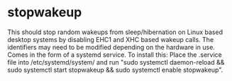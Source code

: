 # stopwakeup 

This should stop random wakeups from sleep/hibernation on Linux based desktop systems by disabling EHC1 and XHC based wakeup calls. The identifiers may need to be modified depending on the hardware in use. Comes in the form of a systemd service. To install this:
Place the .service file into /etc/systemd/system/ and run "sudo systemctl daemon-reload && sudo systemctl start stopwakeup && sudo systemctl enable stopwakeup".
